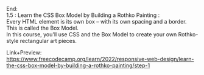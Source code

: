 End: </br>
1.5 : Learn the CSS Box Model by Building a Rothko Painting : </br>
Every HTML element is its own box – with its own spacing and a border. This is called the Box Model.</br>
In this course, you'll use CSS and the Box Model to create your own Rothko-style rectangular art pieces.</br>

Link+Preview:<br>
https://www.freecodecamp.org/learn/2022/responsive-web-design/learn-the-css-box-model-by-building-a-rothko-painting/step-1
